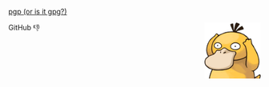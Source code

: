 [pgp \(or is it gpg?\)](https://github.com/mizlan.gpg)

GitHub 👎
<img src="./notlikeduck.png" align="right">

